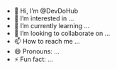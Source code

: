 - 👋 Hi, I’m @DevDoHub
- 👀 I’m interested in ...
- 🌱 I’m currently learning ...
- 💞️ I’m looking to collaborate on ...
- 📫 How to reach me ...
- 😄 Pronouns: ...
- ⚡ Fun fact: ...

<!---
DevDoHub/DevDoHub is a ✨ special ✨ repository because its `README.md` (this file) appears on your GitHub profile.
You can click the Preview link to take a look at your changes.
--->
